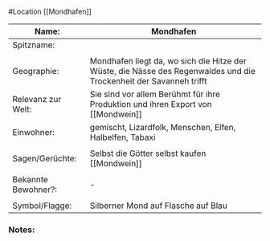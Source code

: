 #Location [[Mondhafen]]

| Name:               | Mondhafen                                                                                                          |
| ------------------- | ------------------------------------------------------------------------------------------------------------------ |
| Spitzname:          |                                                                                                                    |
|                     |                                                                                                                    |
| Geographie:         | Mondhafen liegt da, wo sich die Hitze der Wüste, die Nässe des Regenwaldes und die Trockenheit der Savanneh trifft |
| Relevanz zur Welt:  | Sie sind vor allem Berühmt für ihre Produktion und ihren Export von [[Mondwein]]                                   |
| Einwohner:          | gemischt, Lizardfolk, Menschen, Elfen, Halbelfen, Tabaxi                                                           |
|                     |                                                                                                                    |
| Sagen/Gerüchte:     | Selbst die Götter selbst kaufen [[Mondwein]]                                                                       |
|                     |                                                                                                                    |
| Bekannte Bewohner?: | -                                                                                                                  |
|                     |                                                                                                                    |
| Symbol/Flagge:      | Silberner Mond auf Flasche auf Blau                                                                                |
### Notes:


